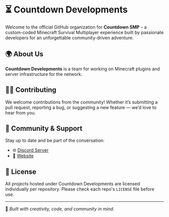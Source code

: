 # ⏳ Countdown Developments

Welcome to the official GitHub organization for **Countdown SMP** – a custom-coded Minecraft Survival Multiplayer experience built by passionate developers for an unforgettable community-driven adventure.

## 🌍 About Us

**Countdown Developments** is a team for working on Minecraft plugins and server infrastructure for the network.

## 🧑‍💻 Contributing

We welcome contributions from the community! Whether it’s submitting a pull request, reporting a bug, or suggesting a new feature — we’d love to hear from you.


## 💬 Community & Support

Stay up to date and be part of the conversation:

- 🌐 [Discord Server](https://discord.gg/jNmmZGJRvj)
- 📰 [Website](https://countdownsmp.com)

## 📜 License

All projects hosted under Countdown Developments are licensed individually per repository. Please check each repo's `LICENSE` file before use.

---

🧠 *Built with creativity, code, and community in mind.*
